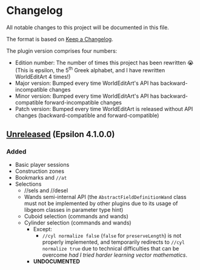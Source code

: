 # Changelog
<!-- Uses format from https://github.com/olivierlacan/keep-a-changelog/blob/master/CHANGELOG.md -->
All notable changes to this project will be documented in this file.

The format is based on [Keep a Changelog](http://keepachangelog.com/en/1.0.0/).

The plugin version comprises four numbers:
- Edition number: The number of times this project has been rewritten :sob: (This is epsilon, the 5<sup>th</sup> Greek alphabet, and I have rewritten WorldEditArt 4 times!)
- Major version: Bumped every time WorldEditArt's API has backward-incompatible changes
- Minor version: Bumped every time WorldEditArt's API has backward-compatible forward-incompatible changes
- Patch version: Bumped every time WorldEditArt is released without API changes (backward-compatible and forward-compatible)

## [Unreleased] (Epsilon 4.1.0.0)
### Added
- Basic player sessions
- Construction zones
- Bookmarks and `//at`
- Selections
  - //sels and //desel
  - Wands semi-internal API (the `AbstractFieldDefinitionWand` class must not be implemented by other plugins due to its usage of libgeom classes in parameter type hint)
  - Cuboid selection (commands and wands)
  - Cylinder selection (commands and wands)
    - Except:
      - `//cyl normalize false` (`false` for `preserveLength`) is not properly implemented, and temporarily redirects to `//cyl normalize true` due to technical difficulties that can be overcome _had I tried harder learning vector mathematics_.
    - **UNDOCUMENTED**

[Unreleased]: https://github.com/LegendOfMCPE/WorldEditArt/compare/delta/v3.0...HEAD
